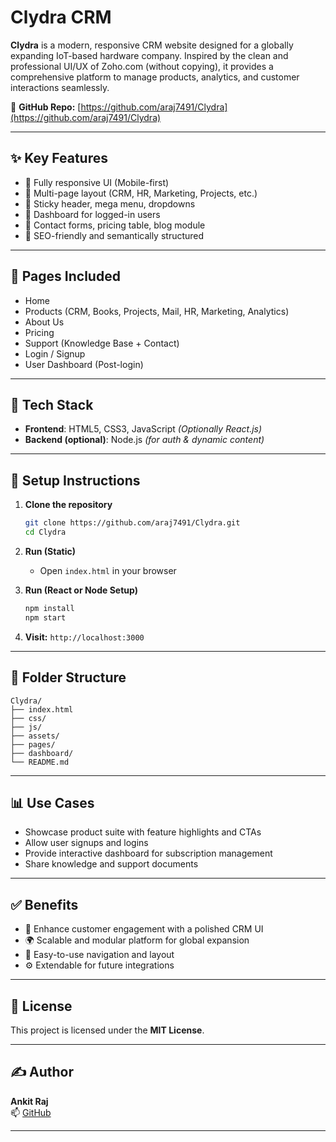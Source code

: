# Clydra CRM

**Clydra** is a modern, responsive CRM website designed for a globally expanding IoT-based hardware company. Inspired by the clean and professional UI/UX of Zoho.com (without copying), it provides a comprehensive platform to manage products, analytics, and customer interactions seamlessly.

🔗 **GitHub Repo:** [https://github.com/araj7491/Clydra](https://github.com/araj7491/Clydra)

---

## ✨ Key Features

- 🔹 Fully responsive UI (Mobile-first)
- 🔹 Multi-page layout (CRM, HR, Marketing, Projects, etc.)
- 🔹 Sticky header, mega menu, dropdowns
- 🔹 Dashboard for logged-in users
- 🔹 Contact forms, pricing table, blog module
- 🔹 SEO-friendly and semantically structured

---

## 📁 Pages Included

- Home
- Products (CRM, Books, Projects, Mail, HR, Marketing, Analytics)
- About Us
- Pricing
- Support (Knowledge Base + Contact)
- Login / Signup
- User Dashboard (Post-login)

---

## 🧰 Tech Stack

- **Frontend**: HTML5, CSS3, JavaScript *(Optionally React.js)*
- **Backend (optional)**: Node.js *(for auth & dynamic content)*

---

## 🚀 Setup Instructions

1. **Clone the repository**
   ```bash
   git clone https://github.com/araj7491/Clydra.git
   cd Clydra
   ```

2. **Run (Static)**
   - Open `index.html` in your browser

3. **Run (React or Node Setup)**
   ```bash
   npm install
   npm start
   ```

4. **Visit:** `http://localhost:3000`

---

## 📂 Folder Structure

```
Clydra/
├── index.html
├── css/
├── js/
├── assets/
├── pages/
├── dashboard/
└── README.md
```

---

## 📊 Use Cases

- Showcase product suite with feature highlights and CTAs
- Allow user signups and logins
- Provide interactive dashboard for subscription management
- Share knowledge and support documents

---

## ✅ Benefits

- 🎯 Enhance customer engagement with a polished CRM UI
- 🌍 Scalable and modular platform for global expansion
- 💬 Easy-to-use navigation and layout
- ⚙️ Extendable for future integrations

---

## 📜 License

This project is licensed under the **MIT License**.

---

## ✍️ Author

**Ankit Raj**  
📫 [GitHub](https://github.com/araj7491)

---